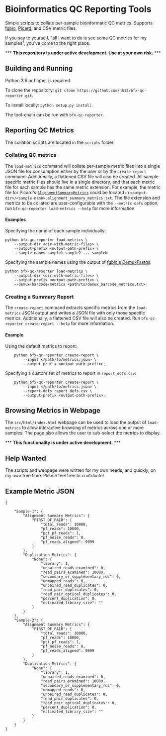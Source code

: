 Bioinformatics QC Reporting Tools
====

Simple scripts to collate per-sample bioinformatic QC metrics.
Supports [fgbio](http://fulcrumgenomics.github.io/fgbio/), [Picard](http://broadinstitute.github.io/picard), and CSV metric files.

If you say to yourself, "all I want to do is see some QC metrics for my samples", you've come to the right place.

*** **This repository is under active development. Use at your own risk.** ***

## Building and Running

Python 3.6 or higher is required.

To clone the repository: `git clone https://github.com/nh13/bfx-qc-reporter.git`.

To install locally: `python setup.py install`.

The tool-chain can be run with `bfx-qc-reporter`.

## Reporting QC Metrics

The collation scripts are located in the `scripts` folder.

### Collating QC metrics

The `load-metrics` command will collate per-sample metric files into a single JSON file for consumption either by the user or by the `create-report` command. 
Additionally, a flattened CSV file will also be created.
All sample-specific metric files should live in a single directory, and that each metric file for each sample has the same metric extension. 
For example, the metric file for Picard's [`AlignmentSummaryMetrics`](http://broadinstitute.github.io/picard/picard-metric-definitions.html#AlignmentSummaryMetrics) could be located in `<output-dir>/<sample-name>.alignment_summary_metrics.txt`.
The file extension and metrics to be collated are user-configurable with the `--metric-defs` option; run `bfx-qc-reporter load-metrics --help` for more information.

#### Examples

Specifying the name of each sample individually:

```
python bfx-qc-reporter load-metrics \
    --output-dir <dir-with-metric-files> \
    --output-prefix <output-path-prefix> \
    --sample-names sample1 sample2 ... sampleN
```

Specifying the sample names using the output of [fgbio's](https://github.com/fulcrumgenomics/fgbio) [DemuxFastqs](fulcrumgenomics.github.io/fgbio/tools/latest/DemuxFastqs.html):

```
python bfx-qc-reporter load-metrics \
    --output-dir <dir-with-metric-files> \
    --output-prefix <output-path-prefix> \
    --demux-barcode-metrics <path/to/demux_barcode_metrics.txt>
```

### Creating a Summary Report

The `create-report` command extracts specific metrics from the `load-metrics` JSON output and writes a JSON file with only those specific metrics.
Additionally, a flattened CSV file will also be created.
Run `bfx-qc-reporter create-report --help` for more information.

#### Example

Using the default metrics to report:

```
    python bfx-qc-reporter create-report \
        --input </path/to/metrics.json> \
    	--output-prefix <output-path-prefix>;
```

Specifying a custom set of metrics to report in `report_defs.csv`:

```
    python bfx-qc-reporter create-report \
        --input </path/to/metrics.json> \
        --report-defs report_defs.csv \
    	--output-prefix <output-path-prefix>;
```

## Browsing Metrics in Webpage

The `src/html/index.html` webpage can be used to load the output of `load-metrics` to allow interactive browsing of metrics across one or more samples.
The page also allows the user to sub-select the metrics to display.

*** **This functionality is under active development.** ***

## Help Wanted

The scripts and webpage were written for my own needs, and quickly, on my own free time.
Please feel free to contribute!

## Example Metric JSON

```
{
     
    "Sample-1": {
        "Alignment Summary Metrics": {
            "FIRST_OF_PAIR": {
                "total_reads": 10000,
                "pf_reads": 10000,
                "pct_pf_reads": 1,
                "pf_noise_reads": 0,
                "pf_reads_aligned": 9999
            }
        },
        "Duplication Metrics": {
            "None": {
                "library": 1,
                "unpaired_reads_examined": 0,
                "read_pairs_examined": 10000,
                "secondary_or_supplementary_rds": 0,
                "unmapped_reads": 0,
                "unpaired_read_duplicates": 0,
                "read_pair_duplicates": 0,
                "read_pair_optical_duplicates": 0,
                "percent_duplication": 0,
                "estimated_library_size": ""
            }
        }
    },
    "Sample-2": {
        "Alignment Summary Metrics": {
            "FIRST_OF_PAIR": {
                "total_reads": 10000,
                "pf_reads": 10000,
                "pct_pf_reads": 1,
                "pf_noise_reads": 0,
                "pf_reads_aligned": 9999
            }
        },
        "Duplication Metrics": {
            "None": {
                "library": 1,
                "unpaired_reads_examined": 0,
                "read_pairs_examined": 10000,
                "secondary_or_supplementary_rds": 0,
                "unmapped_reads": 0,
                "unpaired_read_duplicates": 0,
                "read_pair_duplicates": 0,
                "read_pair_optical_duplicates": 0,
                "percent_duplication": 0,
                "estimated_library_size": ""
            }
        }
    }        
}
```

